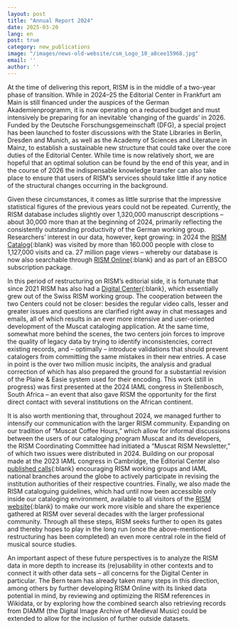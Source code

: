 ```yaml
---
layout: post
title: "Annual Report 2024"
date: 2025-03-20
lang: en
post: true
category: new_publications
image: "/images/news-old-website/csm_Logo_10_a8cee15968.jpg"
email: ''
author: ''
---
```


At the time of delivering this report, RISM is in the middle of a two-year phase of transition. While in 2024–25 the Editorial Center in Frankfurt am Main is still financed under the auspices of the German Akademienprogramm, it is now operating on a reduced budget and must intensively be preparing for an inevitable ‘changing of the guards’ in 2026. Funded by the Deutsche Forschungsgemeinschaft (DFG), a special project has been launched to foster discussions with the State Libraries in Berlin, Dresden and Munich, as well as the Academy of Sciences and Literature in Mainz, to establish a sustainable new structure that could take over the core duties of the Editorial Center. While time is now relatively short, we are hopeful that an optimal solution can be found by the end of this year, and in the course of 2026 the indispensable knowledge transfer can also take place to ensure that users of RISM’s services should take little if any notice of the structural changes occurring in the background.

Given these circumstances, it comes as little surprise that the impressive statistical figures of the previous years could not be repeated. Currently, the RISM database includes slightly over 1,320,000 manuscript descriptions – about 30,000 more than at the beginning of 2024, primarily reflecting the consistently outstanding productivity of the German working group. Researchers’ interest in our data, however, kept growing: in 2024 the [RISM Catalog](https://opac.rism.info){:blank} was visited by more than 160.000 people with close to 1,127,000 visits and ca. 27 million page views – whereby our database is now also searchable through [RISM Online](https://rism.online){:blank} and as part of an EBSCO subscription package.

In this period of restructuring on RISM’s editorial side, it is fortunate that since 2021 RISM has also had a [Digital Center](https://rism.digital/){:blank}, which essentially grew out of the Swiss RISM working group. The cooperation between the two Centers could not be closer: besides the regular video calls, lesser and greater issues and questions are clarified right away in chat messages and emails, all of which results in an ever more intensive and user-oriented development of the Muscat cataloging application. At the same time, somewhat more behind the scenes, the two centers join forces to improve the quality of legacy data by trying to identify inconsistencies, correct existing records, and – optimally – introduce validations that should prevent catalogers from committing the same mistakes in their new entries. A case in point is the over two million music incipits, the analysis and gradual correction of which has also prepared the ground for a substantial revision of the Plaine & Easie system used for their encoding. This work (still in progress) was first presented at the 2024 IAML congress in Stellenbosch, South Africa – an event that also gave RISM the opportunity for the first direct contact with several institutions on the African continent.

It is also worth mentioning that, throughout 2024, we managed further to intensify our communication with the larger RISM community. Expanding on our tradition of “Muscat Coffee Hours,” which allow for informal discussions between the users of our cataloging program Muscat and its developers, the RISM Coordinating Committee had initiated a “Muscat RISM Newsletter,” of which two issues were distributed in 2024. Building on our proposal made at the 2023 IAML congress in Cambridge, the Editorial Center also [published calls](https://rism.info/new_at_rism/2024/10/17/updating-rism-series-c.html){:blank} encouraging RISM working groups and IAML national branches around the globe to actively participate in revising the institution authorities of their respective countries. Finally, we also made the RISM cataloguing guidelines, which had until now been accessible only inside our cataloging environment, available to all visitors of the [RISM website](https://guidelines.rism.info/){:blank} to make our work more visible and share the experience gathered at RISM over several decades with the larger professional community. Through all these steps, RISM seeks further to open its gates and thereby hopes to play in the long run (once the above-mentioned restructuring has been completed) an even more central role in the field of musical source studies.

An important aspect of these future perspectives is to analyze the RISM data in more depth to increase its (re)usability in other contexts and to connect it with other data sets – all concerns for the Digital Center in particular. The Bern team has already taken many steps in this direction, among others by further developing RISM Online with its linked data potential in mind, by reviewing and optimizing the RISM references in Wikidata, or by exploring how the combined search also retrieving records from DIAMM (the Digital Image Archive of Medieval Music) could be extended to allow for the inclusion of further outside datasets.

